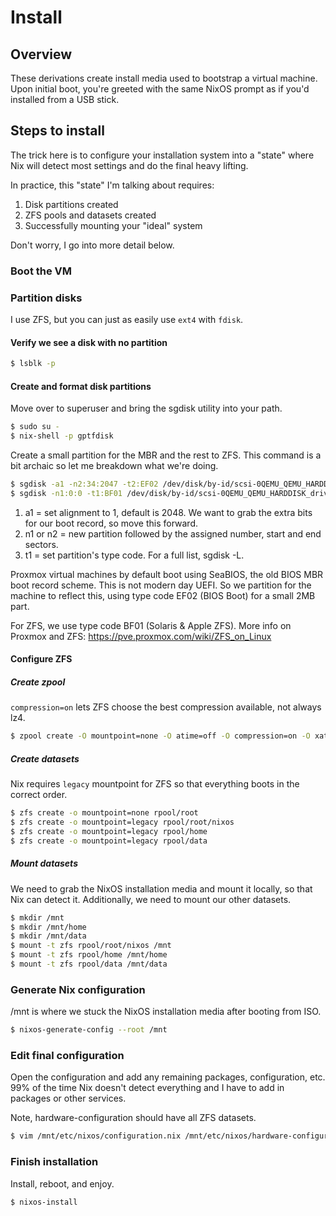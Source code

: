# Install

## Overview
These derivations create install media used to bootstrap a virtual machine. Upon initial boot, you're greeted with the same NixOS prompt as if you'd installed from a USB stick.

## Steps to install
The trick here is to configure your installation system into a "state" where Nix will detect most settings and do the final heavy lifting.

In practice, this "state" I'm talking about requires:

1. Disk partitions created
2. ZFS pools and datasets created
3. Successfully mounting your "ideal" system

Don't worry, I go into more detail below.

### Boot the VM
### Partition disks
I use ZFS, but you can just as easily use ```ext4``` with ```fdisk```.

#### Verify we see a disk with no partition

```sh
$ lsblk -p
```

#### Create and format disk partitions
Move over to superuser and bring the sgdisk utility into your path.

```sh
$ sudo su -
$ nix-shell -p gptfdisk
```
Create a small partition for the MBR and the rest to ZFS. This command is a bit archaic so let me breakdown what we're doing.

```sh
$ sgdisk -a1 -n2:34:2047 -t2:EF02 /dev/disk/by-id/scsi-0QEMU_QEMU_HARDDISK_drive-scsi0
$ sgdisk -n1:0:0 -t1:BF01 /dev/disk/by-id/scsi-0QEMU_QEMU_HARDDISK_drive-scsi0
```

1. a1 = set alignment to 1, default is 2048. We want to grab the extra bits for our boot record, so move this forward.
2. n1 or n2 = new partition followed by the assigned number, start and end sectors.
3. t1 = set partition's type code. For a full list, sgdisk -L.

Proxmox virtual machines by default boot using SeaBIOS, the old BIOS MBR boot record scheme. This is not modern day UEFI. So we partition for the machine to reflect this, using type code EF02 (BIOS Boot) for a small 2MB part.

For ZFS, we use type code BF01 (Solaris & Apple ZFS).
More info on Proxmox and ZFS: https://pve.proxmox.com/wiki/ZFS_on_Linux

#### Configure ZFS
##### Create zpool
`compression=on` lets ZFS choose the best compression available, not always lz4.

```sh
$ zpool create -O mountpoint=none -O atime=off -O compression=on -O xattr=sa -O acltype=posixacl -R /mnt rpool /dev/disk/by-id/scsi-0QEMU_QEMU_HARDDISK_drive-scsi0-part1
```
##### Create datasets
Nix requires `legacy` mountpoint for ZFS so that everything boots in the correct order.

```sh
$ zfs create -o mountpoint=none rpool/root
$ zfs create -o mountpoint=legacy rpool/root/nixos
$ zfs create -o mountpoint=legacy rpool/home
$ zfs create -o mountpoint=legacy rpool/data
```
##### Mount datasets
We need to grab the NixOS installation media and mount it locally, so that Nix can detect it. Additionally, we need to mount our other datasets.

```sh
$ mkdir /mnt
$ mkdir /mnt/home
$ mkdir /mnt/data
$ mount -t zfs rpool/root/nixos /mnt
$ mount -t zfs rpool/home /mnt/home
$ mount -t zfs rpool/data /mnt/data
```

### Generate Nix configuration
/mnt is where we stuck the NixOS installation media after booting from ISO.

```sh
$ nixos-generate-config --root /mnt
```

### Edit final configuration
Open the configuration and add any remaining packages, configuration, etc. 99% of the time Nix doesn't detect everything and I have to add in packages or other services.

Note, hardware-configuration should have all ZFS datasets.

```sh
$ vim /mnt/etc/nixos/configuration.nix /mnt/etc/nixos/hardware-configuration.nix
```

### Finish installation
Install, reboot, and enjoy.
```sh
$ nixos-install
```
